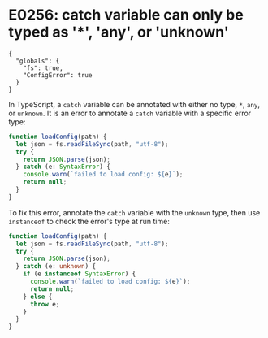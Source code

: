 # E0256: catch variable can only be typed as '\*', 'any', or 'unknown'

```config-for-examples
{
  "globals": {
    "fs": true,
    "ConfigError": true
  }
}
```

In TypeScript, a `catch` variable can be annotated with either no type, `*`,
`any`, or `unknown`. It is an error to annotate a `catch` variable with a
specific error type:

```typescript
function loadConfig(path) {
  let json = fs.readFileSync(path, "utf-8");
  try {
    return JSON.parse(json);
  } catch (e: SyntaxError) {
    console.warn(`failed to load config: ${e}`);
    return null;
  }
}
```

To fix this error, annotate the `catch` variable with the `unknown` type, then
use `instanceof` to check the error's type at run time:

```typescript
function loadConfig(path) {
  let json = fs.readFileSync(path, "utf-8");
  try {
    return JSON.parse(json);
  } catch (e: unknown) {
    if (e instanceof SyntaxError) {
      console.warn(`failed to load config: ${e}`);
      return null;
    } else {
      throw e;
    }
  }
}
```
